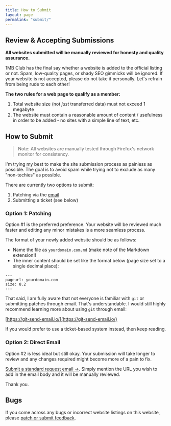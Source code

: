 ```yaml
---
title: How to Submit
layout: page
permalink: "submit/"
---
```


## Review & Accepting Submissions

**All websites submitted will be manually reviewed for honesty and quality assurance.**

1MB Club has the final say whether a website is added to the official listing or not. Spam, low-quality pages, or shady SEO gimmicks will be ignored. If your website is not accepted, please do not take it personally. Let's refrain from being rude to each other!

**The two rules for a web page to qualify as a member:**

<ol>
    <li>Total website size (not <i>just</i> transferred data) must not exceed 1 megabyte</li>
    <li>The website must contain a reasonable amount of content / usefulness in order to be added - no sites with a simple line of text, etc.</li>
</ol>

## How to Submit

> Note: All websites are manually tested through Firefox's network monitor for consistency.

I'm trying my best to make the site submission process as painless as possible. The goal is to avoid spam while trying not to exclude as many "non-techies" as possible.

There are currently two options to submit:

1. Patching via the [email](mailto:1mb-club@patches.btxx.org)
2. Submitting a ticket (see below)


### Option 1: Patching

Option #1 is the preferred preference. Your website will be reviewed much faster and editing any minor mistakes is a more seamless process.

The format of your newly added website should be as follows:

- Name the file as `yourdomain.com.md` (make note of the Markdown extension!)
- The inner content should be set like the format below (page size set to a single decimal place):

```
---
pageurl: yourdomain.com
size: 8.2
---
```

That said, I am fully aware that not everyone is familiar with `git` or submitting patches through email. That's understandable. I would still highly recommend learning more about using `git` through email:

[https://git-send-email.io/](https://git-send-email.io/)

If you would prefer to use a ticket-based system instead, then keep reading.

### Option 2: Direct Email

Option #2 is less ideal but still okay. Your submission will take longer to review and any changes required might become more of a pain to fix.

[Submit a standard request email &rarr;](mailto:1mb-club@patches.btxx.org). Simply mention the URL you wish to add in the email body and it will be manually reviewed.

Thank you.

## Bugs

If you come across any bugs or incorrect website listings on this website, please [patch or submit feedback](mailto:1mb-club@patches.btxx.org).

